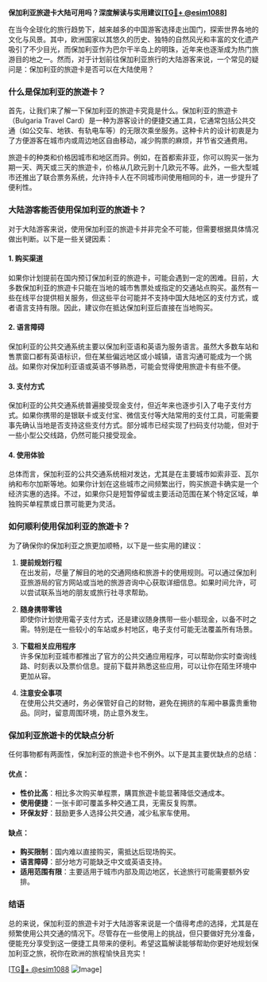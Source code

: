 **保加利亚旅遊卡大陆可用吗？深度解读与实用建议[[TG💪+ @esim1088](https://t.me/s/esim1088)]**

在当今全球化的旅行趋势下，越来越多的中国游客选择走出国门，探索世界各地的文化与风景。其中，欧洲国家以其悠久的历史、独特的自然风光和丰富的文化遗产吸引了不少目光，而保加利亚作为巴尔干半岛上的明珠，近年来也逐渐成为热门旅游目的地之一。然而，对于计划前往保加利亚旅行的大陆游客来说，一个常见的疑问是：保加利亚的旅遊卡是否可以在大陆使用？

### 什么是保加利亚的旅遊卡？

首先，让我们来了解一下保加利亚的旅遊卡究竟是什么。保加利亚的旅遊卡（Bulgaria Travel Card）是一种为游客设计的便捷交通工具，它通常包括公共交通（如公交车、地铁、有轨电车等）的无限次乘坐服务。这种卡片的设计初衷是为了方便游客在城市内或周边地区自由移动，减少购票的麻烦，并节省交通费用。

旅遊卡的种类和价格因城市和地区而异。例如，在首都索非亚，你可以购买一张为期一天、两天或三天的旅遊卡，价格从几欧元到十几欧元不等。此外，一些大型城市还推出了联合票务系统，允许持卡人在不同城市间使用相同的卡，进一步提升了便利性。

### 大陆游客能否使用保加利亚的旅遊卡？

对于大陆游客来说，使用保加利亚的旅遊卡并非完全不可能，但需要根据具体情况做出判断。以下是一些关键因素：

#### 1. **购买渠道**
如果你计划提前在国内预订保加利亚的旅遊卡，可能会遇到一定的困难。目前，大多数保加利亚的旅遊卡只能在当地的城市售票处或指定的交通站点购买。虽然有一些在线平台提供相关服务，但这些平台可能并不支持中国大陆地区的支付方式，或者语言支持有限。因此，建议你在抵达保加利亚后直接在当地购买。

#### 2. **语言障碍**
保加利亚的公共交通系统主要以保加利亚语和英语为服务语言。虽然大多数车站和售票窗口都有英语标识，但在某些偏远地区或小城镇，语言沟通可能成为一个挑战。如果你对保加利亚语或英语不够熟悉，可能会觉得使用旅遊卡有些不便。

#### 3. **支付方式**
保加利亚的公共交通系统普遍接受现金支付，但近年来也逐步引入了电子支付方式。如果你携带的是银联卡或支付宝、微信支付等大陆常用的支付工具，可能需要事先确认当地是否支持这些支付方式。部分城市已经实现了扫码支付功能，但对于一些小型公交线路，仍然可能只接受现金。

#### 4. **使用体验**
总体而言，保加利亚的公共交通系统相对发达，尤其是在主要城市如索非亚、瓦尔纳和布尔加斯等地。如果你计划在这些城市之间频繁出行，购买旅遊卡确实是一个经济实惠的选择。不过，如果你只是短暂停留或主要活动范围在某个特定区域，单独购买单程票或日票可能更为灵活。

### 如何顺利使用保加利亚的旅遊卡？

为了确保你的保加利亚之旅更加顺畅，以下是一些实用的建议：

1. **提前规划行程**  
   在出发前，尽量了解目的地的交通网络和旅游卡的使用规则。可以通过保加利亚旅游局的官方网站或当地的旅游咨询中心获取详细信息。如果时间允许，可以尝试联系当地的朋友或旅行社寻求帮助。

2. **随身携带零钱**  
   即使你计划使用電子支付方式，还是建议随身携带一些小额现金，以备不时之需。特别是在一些较小的车站或乡村地区，电子支付可能无法覆盖所有场景。

3. **下载相关应用程序**  
   许多保加利亚城市都推出了官方的公共交通应用程序，可以帮助你实时查询线路、时刻表以及票价信息。提前下载并熟悉这些应用，可以让你在陌生环境中更加从容。

4. **注意安全事项**  
   在使用公共交通时，务必保管好自己的财物，避免在拥挤的车厢中暴露贵重物品。同时，留意周围环境，防止意外发生。

### 保加利亚旅遊卡的优缺点分析

任何事物都有两面性，保加利亚的旅遊卡也不例外。以下是其主要优缺点的总结：

#### 优点：
- **性价比高**：相比多次购买单程票，購買旅遊卡能显著降低交通成本。
- **使用便捷**：一张卡即可覆盖多种交通工具，无需反复购票。
- **环保友好**：鼓励更多人选择公共交通，减少私家车使用。

#### 缺点：
- **购买限制**：国内难以直接购买，需抵达后现场购买。
- **语言障碍**：部分地方可能缺乏中文或英语支持。
- **适用范围有限**：主要适用于城市内部及周边地区，长途旅行可能需要额外安排。

### 结语

总的来说，保加利亚的旅遊卡对于大陆游客来说是一个值得考虑的选择，尤其是在频繁使用公共交通的情况下。尽管存在一些使用上的挑战，但只要做好充分准备，便能充分享受到这一便捷工具带来的便利。希望这篇解读能够帮助你更好地规划保加利亚之旅，祝你在欧洲的旅程愉快且充实！

[[TG💪+ @esim1088](https://t.me/s/esim1088) ![Image](https://i.postimg.cc/4NQfJmqS/Snipaste-2025-05-13-00-14-12.png)]